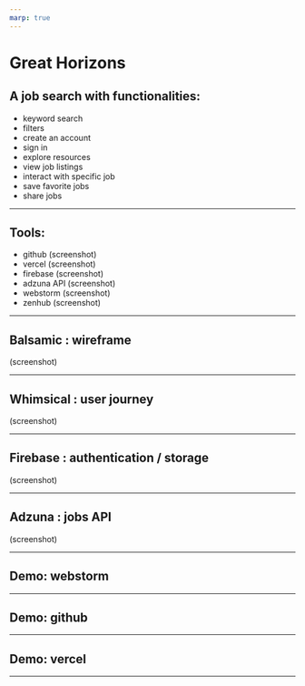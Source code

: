 ```yaml
---
marp: true
---
```


# Great Horizons
## A job search with functionalities:
- keyword search
- filters
- create an account
- sign in
- explore resources
- view job listings
- interact with specific job
- save favorite jobs
- share jobs

 
 -----
 ## Tools:
 - github (screenshot)
 - vercel (screenshot)
 - firebase (screenshot)
 - adzuna API (screenshot)
 - webstorm (screenshot)
 - zenhub (screenshot)




 -------
 ## Balsamic : wireframe
 (screenshot)




 ------
 ## Whimsical : user journey
 (screenshot)



 -------
 ## Firebase : authentication / storage
 (screenshot)



 --------
 ## Adzuna : jobs API
 (screenshot)




 ---------
 ## Demo: webstorm




 --------
 ## Demo: github




 ---------
 ## Demo: vercel 




 -----

 
